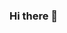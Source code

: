 ### Hi there 👋

<!--
**Cmion/cmion** is a ✨ _special_ ✨ repository because its `README.md` (this file) appears on your GitHub profile.

Here are some ideas to get you started:

- 🔭 I’m currently working on ...
- 🌱 I’m currently learning ...
- 👯 I’m looking to collaborate on ...
- 🤔 I’m looking for help with ...
- 💬 Ask me about ...
- 📫 How to reach me: ...
- 😄 Pronouns: ...
- ⚡ Fun fact: ...

<img align="center" src="https://github-readme-stats.vercel.app/api/top-langs/?username=cmion&theme=radical" />
[![Cmions's github stats](https://github-readme-stats.vercel.app/api?username=cmion)](https://github.com/cmion/github-readme-stats)
![Cmions's github collaborations](https://github-readme-stats.vercel.app/api?username=cmion&count_private=true)
-->
